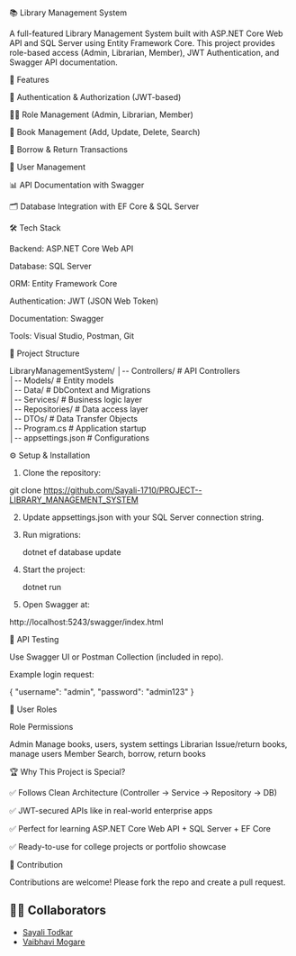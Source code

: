 📚 Library Management System

A full-featured Library Management System built with ASP.NET Core Web API and SQL Server using Entity Framework Core.
This project provides role-based access (Admin, Librarian, Member), JWT Authentication, and Swagger API documentation.





🚀 Features

🔑 Authentication & Authorization (JWT-based)

👨‍💼 Role Management (Admin, Librarian, Member)

📖 Book Management (Add, Update, Delete, Search)

🔄 Borrow & Return Transactions

👥 User Management

📊 API Documentation with Swagger

🗂 Database Integration with EF Core & SQL Server




🛠 Tech Stack

Backend: ASP.NET Core Web API

Database: SQL Server

ORM: Entity Framework Core

Authentication: JWT (JSON Web Token)

Documentation: Swagger

Tools: Visual Studio, Postman, Git




📂 Project Structure

LibraryManagementSystem/
│-- Controllers/        # API Controllers  
│-- Models/             # Entity models  
│-- Data/               # DbContext and Migrations  
│-- Services/           # Business logic layer  
│-- Repositories/       # Data access layer  
│-- DTOs/               # Data Transfer Objects  
│-- Program.cs          # Application startup  
│-- appsettings.json    # Configurations





⚙ Setup & Installation

1. Clone the repository:

 git clone
 https://github.com/Sayali-1710/PROJECT--LIBRARY_MANAGEMENT_SYSTEM


2. Update appsettings.json with your SQL Server connection string.


3. Run migrations:

   dotnet ef database update


4. Start the project:

   dotnet run


5. Open Swagger at:

  http://localhost:5243/swagger/index.html



🧪 API Testing

  Use Swagger UI or Postman Collection (included in repo).

  Example login request:

  {
   "username": "admin",
   "password": "admin123"
  }





🔑 User Roles

  Role	Permissions

  Admin	Manage books, users, system settings
  Librarian	Issue/return books, manage users
  Member	Search, borrow, return books





🏆 Why This Project is Special?

  ✅ Follows Clean Architecture (Controller → Service → Repository → DB)

  ✅ JWT-secured APIs like in real-world enterprise apps

  ✅ Perfect for learning ASP.NET Core Web API + SQL Server + EF Core

  ✅ Ready-to-use for college projects or portfolio showcase





🤝 Contribution

   Contributions are welcome! Please fork the repo and create a pull request.
   
## 👨‍💻 Collaborators

- [Sayali Todkar](https://github.com/Sayali-1710)
- [Vaibhavi Mogare](https://github.com/VaibhaviMogare)
  
